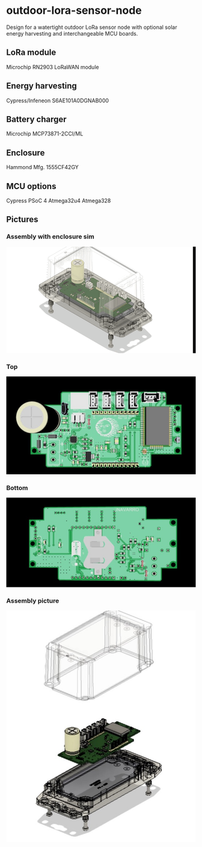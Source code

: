 # outdoor-lora-sensor-node

Design for a watertight outdoor LoRa sensor node with optional solar energy harvesting and interchangeable MCU boards. 


## LoRa module

Microchip RN2903 LoRaWAN module

## Energy harvesting

Cypress/Infeneon S6AE101A0DGNAB000

## Battery charger

Microchip MCP73871-2CCI/ML

## Enclosure

Hammond Mfg. 1555CF42GY

## MCU options

Cypress PSoC 4
Atmega32u4
Atmega328

## Pictures

### Assembly with enclosure sim

![](/pictures/aseembly.gif)

### Top

![alt tag](/pictures/top.jpeg)

### Bottom

![alt tag](/pictures/bottom.jpeg)

### Assembly picture

![alt tag](/pictures/assembly.jpeg)
